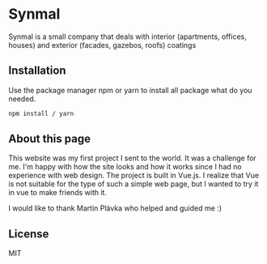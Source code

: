 # Synmal

Synmal is a small company that deals with interior (apartments, offices, houses) and exterior (facades, gazebos, roofs) coatings

## Installation

Use the package manager npm or yarn to install all package what do you needed.

```bash
npm install / yarn
```

## About this page

This website was my first project I sent to the world. It was a challenge for me. I'm happy with how the site looks and how it works since I had no experience with web design.
The project is built in Vue.js. I realize that Vue is not suitable for the type of such a simple web page, but I wanted to try it in vue to make friends with it.

I would like to thank Martin Plávka who helped and guided me :)

## License

MIT
